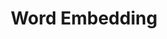 ---
title: "Word Embedding"

categories: ['']

tags: ['Word', 'Embedding']

arabic: ['تمثيل معنوي للكلمات', 'تضمين الكلمة']

publishers: ['معجم مصطلحات التعلم الآلي والتعلم العميق وعلم البيانات']

types: "word"

slug: ""
---